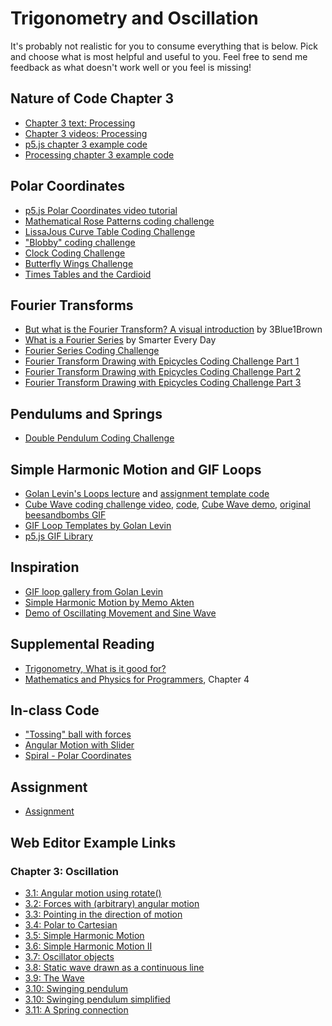 # Trigonometry and Oscillation
It's probably not realistic for you to consume everything that is below. Pick and choose what is most helpful and useful to you. Feel free to send me feedback as what doesn't work well or you feel is missing!

## Nature of Code Chapter 3
* [Chapter 3 text: Processing](http://natureofcode.com/book/chapter-3-oscillation/)
* [Chapter 3 videos: Processing](https://www.youtube.com/playlist?list=PLRqwX-V7Uu6bR4BcLjHHTopXItSjRA7yG)
* [p5.js chapter 3 example code](https://github.com/shiffman/The-Nature-of-Code-Examples-p5.js/tree/master/chp03_oscillation)
* [Processing chapter 3 example code](https://github.com/shiffman/The-Nature-of-Code-Examples/tree/master/chp03_oscillation)

## Polar Coordinates
* [p5.js Polar Coordinates video tutorial](https://www.youtube.com/watch?v=N633bLi_YCw)
* [Mathematical Rose Patterns coding challenge](https://thecodingtrain.com/CodingChallenges/055-roses.html)
* [LissaJous Curve Table Coding Challenge](https://thecodingtrain.com/CodingChallenges/116-lissajous.html)
* ["Blobby" coding challenge](https://thecodingtrain.com/CodingChallenges/036-blobby.html)
* [Clock Coding Challenge](https://thecodingtrain.com/CodingChallenges/074-clock.html)
* [Butterfly Wings Challenge](https://thecodingtrain.com/CodingChallenges/060-butterfly-wings.html)
* [Times Tables and the Cardioid](https://thecodingtrain.com/CodingChallenges/133-times-tables-cardioid.html)

## Fourier Transforms
* [But what is the Fourier Transform? A visual introduction](https://youtu.be/spUNpyF58BY) by 3Blue1Brown
* [What is a Fourier Series](https://youtu.be/ds0cmAV-Yek) by Smarter Every Day
* [Fourier Series Coding Challenge](https://thecodingtrain.com/CodingChallenges/125-fourier-series.html)
* [Fourier Transform Drawing with Epicycles Coding Challenge Part 1](https://thecodingtrain.com/CodingChallenges/130.1-fourier-transform-drawing.html)
* [Fourier Transform Drawing with Epicycles Coding Challenge Part 2](https://thecodingtrain.com/CodingChallenges/130.2-fourier-transform-drawing.html)
* [Fourier Transform Drawing with Epicycles Coding Challenge Part 3](https://thecodingtrain.com/CodingChallenges/130.3-fourier-transform-drawing.html)

## Pendulums and Springs
* [Double Pendulum Coding Challenge](https://thecodingtrain.com/CodingChallenges/093-double-pendulum.html)

## Simple Harmonic Motion and GIF Loops
* [Golan Levin's Loops lecture](https://github.com/golanlevin/lectures/tree/master/lecture_loops) and [assignment template code](http://cmuems.com/2018/60212f/deliverables/2-due-9-14/#gif)
* [Cube Wave coding challenge video](https://www.youtube.com/watch?v=H81Tdrmz2LA), [code](https://github.com/CodingTrain/Rainbow-Code/tree/master/CodingChallenges/CC_86_beesandbombs), [Cube Wave demo](http://thecodingtrain.com/CodingChallenges/CC_86_beesandbombs/), [original beesandbombs GIF](https://beesandbombs.tumblr.com/post/149654056864/cube-wave)
* [GIF Loop Templates by Golan Levin](https://github.com/golanlevin/LoopTemplates)
* [p5.js GIF Library](https://github.com/wenheLI/p5.gif/)

## Inspiration
* [GIF loop gallery from Golan Levin](http://cmuems.com/2018/60212f/deliverables/2-due-9-14/gif-loop-gallery/)
* [Simple Harmonic Motion by Memo Akten](http://www.memo.tv/simple-harmonic-motion/)
* [Demo of Oscillating Movement and Sine Wave](https://www.youtube.com/watch?v=PhvJcVDuJsY#t=55)

## Supplemental Reading
* [Trigonometry, What is it good for?](http://www.phy6.org/stargaze/Strig1.htm)
* [Mathematics and Physics for Programmers](http://www.amazon.com/gp/product/1584503300/), Chapter 4

## In-class Code
* ["Tossing" ball with forces](https://editor.p5js.org/natureofcode/sketches/JSaYI_dax)
* [Angular Motion with Slider](https://editor.p5js.org/natureofcode/sketches/IDbp0Qscd)
* [Spiral - Polar Coordinates](https://editor.p5js.org/natureofcode/sketches/Z4yCwwJ_Z)

## Assignment
* [Assignment](https://github.com/nature-of-code/noc-syllabus-S19/wiki/Assignment-3)

## Web Editor Example Links

### Chapter 3: Oscillation
* [3.1: Angular motion using rotate()](http://editor.p5js.org/natureofcode/sketches/SJSSzlWOg)
* [3.2: Forces with (arbitrary) angular motion](http://editor.p5js.org/natureofcode/sketches/r1W0zgWOg)
* [3.3: Pointing in the direction of motion](http://editor.p5js.org/natureofcode/sketches/BkfQ7g-_l)
* [3.4: Polar to Cartesian](http://editor.p5js.org/natureofcode/sketches/S1UL7gZue)
* [3.5: Simple Harmonic Motion](http://editor.p5js.org/natureofcode/sketches/BJTYQlWOe)
* [3.6: Simple Harmonic Motion II](http://editor.p5js.org/natureofcode/sketches/rJShmeb_x)
* [3.7: Oscillator objects](http://editor.p5js.org/natureofcode/sketches/rJkWNeWOx)
* [3.8: Static wave drawn as a continuous line](http://editor.p5js.org/natureofcode/sketches/SJjQNeZOl)
* [3.9: The Wave](http://editor.p5js.org/natureofcode/sketches/Byt94lW_x)
* [3.10: Swinging pendulum](http://editor.p5js.org/natureofcode/sketches/SyXJrlZOl)
* [3.10: Swinging pendulum simplified](http://editor.p5js.org/natureofcode/sketches/ByF7Hx-Ol)
* [3.11: A Spring connection](http://editor.p5js.org/natureofcode/sketches/HkzFHeZdg)
